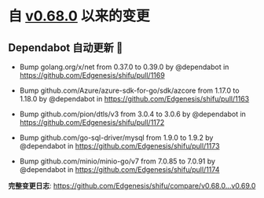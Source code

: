 # 自 [v0.68.0](https://github.com/Edgenesis/shifu/releases/tag/v0.68.0) 以来的变更

## Dependabot 自动更新 🤖

* Bump golang.org/x/net from 0.37.0 to 0.39.0 by @dependabot in https://github.com/Edgenesis/shifu/pull/1169

* Bump github.com/Azure/azure-sdk-for-go/sdk/azcore from 1.17.0 to 1.18.0 by @dependabot in https://github.com/Edgenesis/shifu/pull/1163

* Bump github.com/pion/dtls/v3 from 3.0.4 to 3.0.6 by @dependabot in https://github.com/Edgenesis/shifu/pull/1172

* Bump github.com/go-sql-driver/mysql from 1.9.0 to 1.9.2 by @dependabot in https://github.com/Edgenesis/shifu/pull/1173

* Bump github.com/minio/minio-go/v7 from 7.0.85 to 7.0.91 by @dependabot in https://github.com/Edgenesis/shifu/pull/1174

**完整变更日志**: https://github.com/Edgenesis/shifu/compare/v0.68.0...v0.69.0

